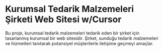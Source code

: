 # Kurumsal Tedarik Malzemeleri Şirketi Web Sitesi w/Cursor

Bu proje, kurumsal tedarik malzemeleri tedarik eden bir şirket için tasarlanmış kurumsal bir web sitesidir. Şirket, sunduğu tedarik malzemeleri ve hizmetleri tanıtarak potansiyel müşterilerle iletişime geçmeyi amaçlar.

